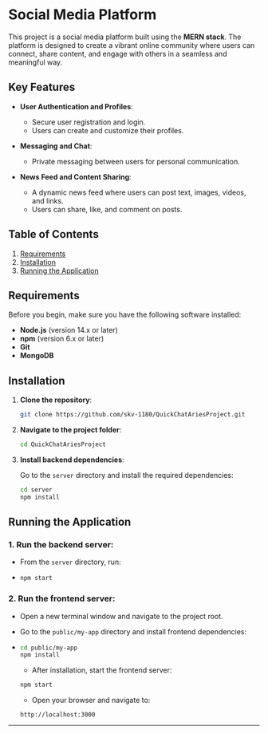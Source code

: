 # Social Media Platform

This project is a social media platform built using the **MERN stack**. The platform is designed to create a vibrant online community where users can connect, share content, and engage with others in a seamless and meaningful way.

## Key Features

- **User Authentication and Profiles**:
  - Secure user registration and login.
  - Users can create and customize their profiles.

- **Messaging and Chat**:
  - Private messaging between users for personal communication.

- **News Feed and Content Sharing**:
  - A dynamic news feed where users can post text, images, videos, and links.
  - Users can share, like, and comment on posts.

## Table of Contents
1. [Requirements](#requirements)
2. [Installation](#installation)
3. [Running the Application](#running-the-application)

## Requirements

Before you begin, make sure you have the following software installed:

- **Node.js** (version 14.x or later)
- **npm** (version 6.x or later)
- **Git**
- **MongoDB**

## Installation

1. **Clone the repository**:

    ```bash
    git clone https://github.com/skv-1180/QuickChatAriesProject.git
    ```

2. **Navigate to the project folder**:

    ```bash
    cd QuickChatAriesProject
    ```

4. **Install backend dependencies**:

    Go to the `server` directory and install the required dependencies:

    ```bash
    cd server
    npm install
    ```

## Running the Application

### 1. **Run the backend server**:
   - From the `server` directory, run:
-
    ```bash
    npm start
    ```

### 2. **Run the frontend server**:

   - Open a new terminal window and navigate to the project root.
   - Go to the `public/my-app` directory and install frontend dependencies:
-
    ```bash
    cd public/my-app
    npm install
    ```

   - After installation, start the frontend server:
    
    ```bash
    npm start
    ```

   - Open your browser and navigate to:
    
    ```
    http://localhost:3000
    ```

---
